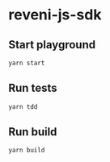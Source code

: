 # reveni-js-sdk

## Start playground

```sh
yarn start
```

## Run tests

```sh
yarn tdd
```

## Run build

```sh
yarn build
```
